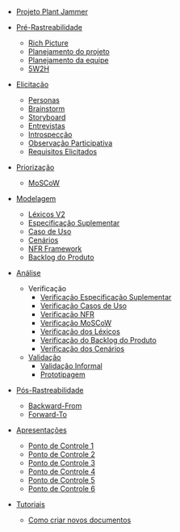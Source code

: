 - [Projeto Plant Jammer](/)

- [Pré-Rastreabilidade](pages/ponto_de_controle_1/rich_picture.md)
  - [Rich Picture](pages/ponto_de_controle_1/rich_picture.md)
  - [Planejamento do projeto](pages/ponto_de_controle_1/planejamento_projeto.md)
  - [Planejamento da equipe](pages/ponto_de_controle_1/planejamento_equipe.md)
  - [5W2H](pages/ponto_de_controle_2/52wh.md)


- [Elicitação](pages/ponto_de_controle_2/personas.md)
  - [Personas](pages/ponto_de_controle_2/personas.md)
  - [Brainstorm](pages/ponto_de_controle_2/brainstorm.md)
  - [Storyboard](pages/ponto_de_controle_2/storyboard.md)
  - [Entrevistas](pages/ponto_de_controle_2/entrevista.md)
  - [Introspecção](pages/ponto_de_controle_2/introspeccao.md)
  - [Observação Participativa](pages/ponto_de_controle_2/observacao_participativa.md)
  - [Requisitos Elicitados](pages/ponto_de_controle_2/requisitos_elicitados.md)

- [Priorização](pages/ponto_de_controle_2/moscow.md)
  - [MoSCoW](pages/ponto_de_controle_2/moscow.md)

- [Modelagem](pages/ponto_de_controle_3/lexico.md)
  - [Léxicos V2](pages/ponto_de_controle_3/lexico.md)
  - [Especificação Suplementar](pages/ponto_de_controle_3/especificacaoSuplementar.md)
  - [Caso de Uso](pages/ponto_de_controle_3/caso-de-uso.md)
  - [Cenários](pages/ponto_de_controle_3/cenarios.md)
  - [NFR Framework](pages/ponto_de_controle_4/nfr-framework.md)
  - [Backlog do Produto](pages/ponto_de_controle_4/backlog.md)

- [Análise](pages/ponto_de_controle_5/verificacao_especificacao.md)
    - Verificação
      - [Verificação Especificação Suplementar](pages/ponto_de_controle_5/verificacao_especificacao.md)
      - [Verificação Casos de Uso](pages/ponto_de_controle_5/verificacao_casos_de_uso.md)
      - [Verificação NFR](pages/ponto_de_controle_5/verificacao_nfr.md)
      - [Verificação MoSCoW](pages/ponto_de_controle_5/verificacao_moscow.md)
      - [Verificação dos Léxicos](pages/ponto_de_controle_5/verificacao_lexicos.md)
      - [Verificação do Backlog do Produto](pages/ponto_de_controle_5/verificacao_backlog_do_produto.md)
      - [Verificação dos Cenários](pages/ponto_de_controle_5/verificacao_cenarios.md)
    - [Validação](pages/ponto_de_controle_5/validacao_informal.md)
      - [Validação Informal](pages/ponto_de_controle_5/validacao_informal.md)
      - [Prototipagem](pages/ponto_de_controle_5/prototipagem.md)

- [Pós-Rastreabilidade](pages/ponto_de_controle_6/backward_from.md)
  - [Backward-From](pages/ponto_de_controle_6/backward_from.md)
  - [Forward-To](pages/ponto_de_controle_6/forward_to.md)

- [Apresentações](pages/ponto_de_controle_1/apresentacao.md)
  - [Ponto de Controle 1](pages/ponto_de_controle_1/apresentacao.md)
  - [Ponto de Controle 2](pages/ponto_de_controle_2/apresentacao.md)
  - [Ponto de Controle 3](pages/ponto_de_controle_3/apresentacao.md)
  - [Ponto de Controle 4](pages/ponto_de_controle_4/apresentacao.md)
  - [Ponto de Controle 5](pages/ponto_de_controle_5/apresentacao.md)
  - [Ponto de Controle 6](pages/ponto_de_controle_6/apresentacao.md)

- [Tutoriais](pages/ponto_de_controle_1/tutorial_novo_documento.md)
  - [Como criar novos documentos](pages/ponto_de_controle_1/tutorial_novo_documento.md)


<!--
  - [NFR]()
- [Pós-Rastreabilidade]()
  - [Backward-From]()
  - [Forward-From]()
-->

